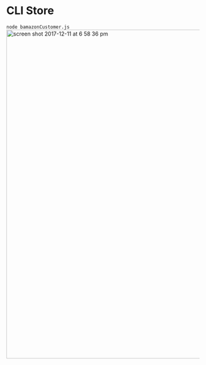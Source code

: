 # CLI Store
`node bamazonCustomer.js`
<img width="859" alt="screen shot 2017-12-11 at 6 58 36 pm" src="https://user-images.githubusercontent.com/29961167/33861818-68cedb20-dea5-11e7-87df-68c71b10d953.png">